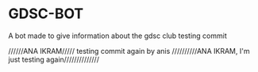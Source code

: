 # GDSC-BOT
A bot made to give information about the gdsc club 
testing commit

//////ANA IKRAM/////
testing commit again by anis
//////////ANA IKRAM, I'm just testing again//////////////

